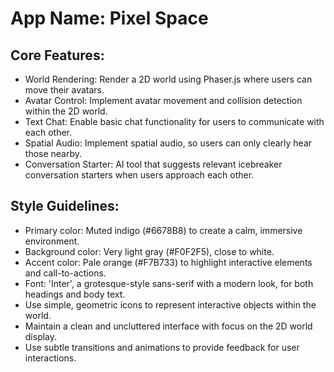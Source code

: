 # **App Name**: Pixel Space

## Core Features:

- World Rendering: Render a 2D world using Phaser.js where users can move their avatars.
- Avatar Control: Implement avatar movement and collision detection within the 2D world.
- Text Chat: Enable basic chat functionality for users to communicate with each other.
- Spatial Audio: Implement spatial audio, so users can only clearly hear those nearby.
- Conversation Starter: AI tool that suggests relevant icebreaker conversation starters when users approach each other.

## Style Guidelines:

- Primary color: Muted indigo (#6678B8) to create a calm, immersive environment.
- Background color: Very light gray (#F0F2F5), close to white.
- Accent color: Pale orange (#F7B733) to highlight interactive elements and call-to-actions.
- Font: 'Inter', a grotesque-style sans-serif with a modern look, for both headings and body text.
- Use simple, geometric icons to represent interactive objects within the world.
- Maintain a clean and uncluttered interface with focus on the 2D world display.
- Use subtle transitions and animations to provide feedback for user interactions.